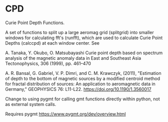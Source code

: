 # CPD
Curie Point Depth Functions.

A set of functions to split up a large aeromag grid (splitgrid) into smaller windows for calculating fft's (runfft),
which are used to calculate Curie Point Depths (calccpd) at each window center.  See 

A. Tanaka, Y. Okubo, O. Matsubayashi
Curie point depth based on spectrum analysis of the magnetic anomaly data in East and Southeast Asia
Tectonophysics, 306 (1999), pp. 461–470

A. R. Bansal, G. Gabriel, V. P. Dimri, and C. M. Krawczyk, (2011), "Estimation of depth to the bottom of magnetic sources by a modified centroid method for fractal distribution of sources: An application to aeromagnetic data in Germany," GEOPHYSICS 76: L11-L22.
https://doi.org/10.1190/1.3560017

Change to using pygmt for calling gmt functions directly within python, not as external system calls.

Requires pygmt 
https://www.pygmt.org/dev/overview.html
